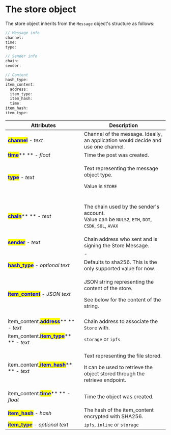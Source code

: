 # The store object

The store object inherits from the `Message` object's structure as follows:

```javascript
// Message info
channel:
time:
type:

// Sender info
chain:
sender:

// Content
hash_type:
item_content:
  address:
  item_type:
  item_hash:
  time:
item_hash:
item_type:
```

| Attributes                                                                                                   | Description                                                                                                                                                                    |
| ------------------------------------------------------------------------------------------------------------ | ------------------------------------------------------------------------------------------------------------------------------------------------------------------------------ |
| <mark style="color:blue;">**channel**</mark> _- text_                                                        | Channel of the message. Ideally, an application would decide and use one channel.                                                                                              |
| <mark style="color:blue;">**time**</mark>** ** _- float_                                                     | Time the post was created.                                                                                                                                                     |
| <mark style="color:blue;">**type**</mark> _- text_                                                           | <p>Text representing the message object type.</p><p>Value is <code>STORE</code></p>                                                                                            |
|                                                                                                              |                                                                                                                                                                                |
| <mark style="color:blue;">**chain**</mark>** ** _- text_                                                     | <p>The chain used by the sender's account. <br>Value can be <code>NULS2</code>, <code>ETH</code>, <code>DOT</code>, <code>CSDK</code>, <code>SOL</code>, <code>AVAX</code></p> |
| <mark style="color:blue;">**sender**</mark> _- text_                                                         | Chain address who sent and is signing the Store Message.                                                                                                                       |
|                                                                                                              | -                                                                                                                                                                              |
| <mark style="color:blue;">**hash\_type**</mark> _- optional text_                                            | Defaults to sha256. This is the only supported value for now.                                                                                                                  |
| <mark style="color:blue;">**item\_content**</mark> _- JSON text_                                             | <p>JSON string representing the content of the store. </p><p>See below for the content of the string.</p>                                                                      |
|                                                                                                              |                                                                                                                                                                                |
| item\_content.<mark style="color:blue;">**address**</mark>** ** _- text_                                     | Chain address to associate the `Store` with.                                                                                                                                   |
| item\_content.<mark style="color:blue;">**item\_type**</mark>** ** _- text_                                  | `storage` or `ipfs`                                                                                                                                                            |
| item\_content<mark style="color:blue;">.</mark><mark style="color:blue;">**item\_hash**</mark>** ** _- text_ | <p>Text representing the file stored. </p><p>It can be used to retrieve the object stored through the retrieve endpoint.</p>                                                   |
| item\_content.<mark style="color:blue;">**time**</mark>** ** _- float_                                       | Time the object was created.                                                                                                                                                   |
|                                                                                                              |                                                                                                                                                                                |
| <mark style="color:blue;">**item\_hash**</mark> _- hash_                                                     | The hash of the item\_content encrypted with SHA256.                                                                                                                           |
| <mark style="color:blue;">**item\_type**</mark> - _optional text_                                            | `ipfs`, `inline` or `storage`                                                                                                                                                  |

